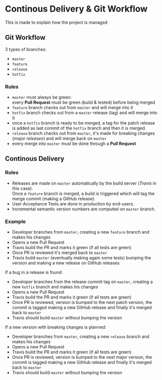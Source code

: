 # Continous Delivery & Git Workflow
This is made to explain how the project is managed

## Git Workflow
3 types of branches:
- `master`
- `feature`
- `release`
- `hotfix`
### Rules
- `master` must always be green:  
  every **Pull Request** must be green (build & tested) before being merged
- `feature` branch checks out from `master` and will merge into it
- `hotfix` branch checks out from a `master` release (tag) and will merge into it
- once a `hotfix` branch is ready to be merged, a tag for the patch release is added as last commit of the `hotfix` branch and then it is merged.
- `release` branch checks out from `master`, it's made for breaking changes (*major releases*) and will merge back on `master`
- every merge into `master` must be done through a **Pull Request**

## Continous Delivery
### Rules
- Releases are made on `master` automatically by the build server (*Travis* in this case).  
  Once a `feature` branch is merged, a build is triggered which will tag the merge commit (making a GitHub release).
- User Acceptance Tests are done in production by end-users.
- Incremental semantic version numbers are computed on `master` branch.

### Example
- Developer branches from `master`, creating a new `feature` branch and makes his changes
- Opens a new Pull Request
- Travis build the PR and marks it green (if all tests are green)
- Once PR is reviewed it's merged back to `master`
- Travis build `master` (eventually making again some tests) bumping the version and making a new release on GitHub releases

If a bug in a release is found:
- Developer branches from the release commit tag on `master`, creating a new `hotfix` branch and makes his changes
- Opens a new Pull Request
- Travis build the PR and marks it green (if all tests are green)
- Once PR is reviewed, version is bumped to the next patch version, the commit is tagged making a new GitHub release and finally it's merged back to `master`
- Travis should build `master` without bumping the version

If a new version with breaking changes is planned:
- Developer branches from `master`, creating a new `release` branch and makes his changes
- Opens a new Pull Request
- Travis build the PR and marks it green (if all tests are green)
- Once PR is reviewed, version is bumped to the next major version, the commit is tagged making a new GitHub release and finally it's merged back to `master`
- Travis should build `master` without bumping the version
